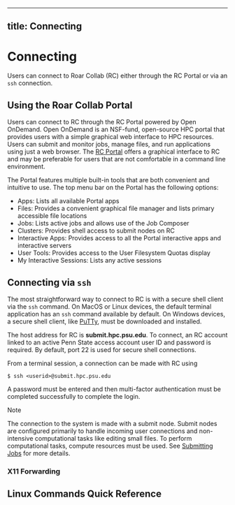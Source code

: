 
---
title: Connecting
---

# Connecting

Users can connect to Roar Collab (RC) either through the RC Portal or via an `ssh` connection.


## Using the Roar Collab Portal

Users can connect to RC through the RC Portal powered by Open OnDemand. Open OnDemand is an NSF-fund, open-source HPC portal that provides users with a simple graphical web interface to HPC resources. Users can submit and monitor jobs, manage files, and run applications using just a web browser. The [RC Portal](https://rcportal.hpc.psu.edu) offers a graphical interface to RC and may be preferable for users that are not comfortable in a command line environment.

The Portal features multiple built-in tools that are both convenient and intuitive to use. The top menu bar on the Portal has the following options:

 - Apps: Lists all available Portal apps
 - Files: Provides a convenient graphical file manager and lists primary accessible file locations
 - Jobs: Lists active jobs and allows use of the Job Composer
 - Clusters: Provides shell access to submit nodes on RC
 - Interactive Apps: Provides access to all the Portal interactive apps and interactive servers
 - User Tools: Provides access to the User Filesystem Quotas display
 - My Interactive Sessions: Lists any active sessions


## Connecting via `ssh`

The most straightforward way to connect to RC is with a secure shell client via the `ssh` command. On MacOS or Linux devices, the default terminal application has an `ssh` command available by default. On Windows devices, a secure shell client, like [PuTTy](https://www.putty.org/), must be downloaded and installed.

The host address for RC is **submit.hpc.psu.edu**. To connect, an RC account linked to an active Penn State access account user ID and password is required. By default, port 22 is used for secure shell connections.

From a terminal session, a connection can be made with RC using
```
$ ssh <userid>@submit.hpc.psu.edu
```

A password must be entered and then multi-factor authentication must be completed successfully to complete the login.

> [!NOTE]
> The connection to the system is made with a submit node. Submit nodes are configured primarily to handle incoming user connections and non-intensive computational tasks like editing small files. To perform computational tasks, compute resources must be used. See [Submitting Jobs](04_SubmittingJobs.md) for more details.


### X11 Forwarding




## Linux Commands Quick Reference



